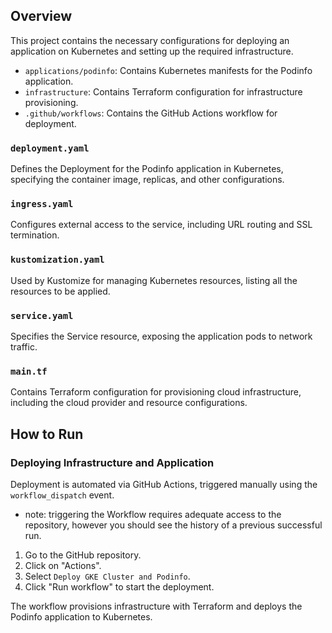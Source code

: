 
## Overview

This project contains the necessary configurations for deploying an application on Kubernetes and setting up the required infrastructure.

- `applications/podinfo`: Contains Kubernetes manifests for the Podinfo application.
- `infrastructure`: Contains Terraform configuration for infrastructure provisioning.
- `.github/workflows`: Contains the GitHub Actions workflow for deployment.

### `deployment.yaml`

Defines the Deployment for the Podinfo application in Kubernetes, specifying the container image, replicas, and other configurations.

### `ingress.yaml`

Configures external access to the service, including URL routing and SSL termination.

### `kustomization.yaml`

Used by Kustomize for managing Kubernetes resources, listing all the resources to be applied.

### `service.yaml`

Specifies the Service resource, exposing the application pods to network traffic.

### `main.tf`

Contains Terraform configuration for provisioning cloud infrastructure, including the cloud provider and resource configurations.

## How to Run

### Deploying Infrastructure and Application

Deployment is automated via GitHub Actions, triggered manually using the `workflow_dispatch` event.

* note: triggering the Workflow requires adequate access to the repository, however you should see the history of a previous successful run.

1. Go to the GitHub repository.
2. Click on "Actions".
3. Select `Deploy GKE Cluster and Podinfo`.
4. Click "Run workflow" to start the deployment.

The workflow provisions infrastructure with Terraform and deploys the Podinfo application to Kubernetes.

